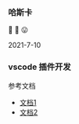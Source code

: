 ### 哈斯卡
:tada: :100: :stuck_out_tongue:

2021-7-10
### vscode 插件开发
参考文档
- [文档1](https://zhuanlan.zhihu.com/p/99198980)
- [文档2](https://code.visualstudio.com/api/get-started/your-first-extension)
